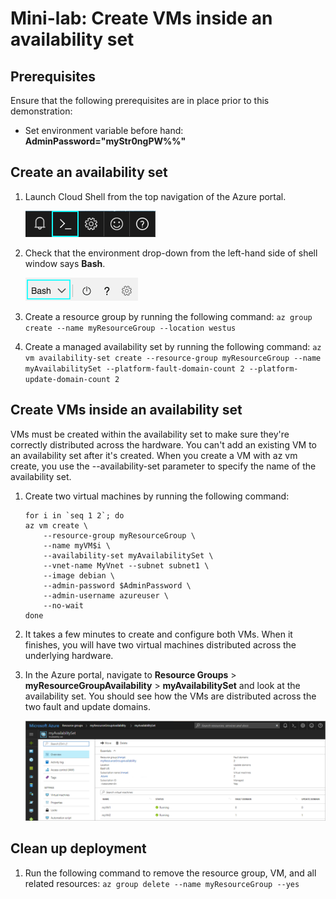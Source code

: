 # Mini-lab: Create VMs inside an availability set

## Prerequisites

Ensure that the following prerequisites are in place prior to this demonstration:

- Set environment variable before hand: **AdminPassword="myStr0ngPW%%"**

## Create an availability set

1. Launch Cloud Shell from the top navigation of the Azure portal.

    ![Azure portal top navigation, with Cloud Shell icon highlighted](../../Linked_Image_Files/launch_Cloud_Shell.png)

1. Check that the environment drop-down from the left-hand side of shell window says **Bash**.

    ![Environment drop-down, displaying Bash.](../../Linked_Image_Files/select_Bash_environment.png)

1. Create a resource group by running the following command: `az group create --name myResourceGroup --location westus`

1. Create a managed availability set by running the following command: `az vm availability-set create --resource-group myResourceGroup --name myAvailabilitySet --platform-fault-domain-count 2 --platform-update-domain-count 2`

## Create VMs inside an availability set

VMs must be created within the availability set to make sure they're correctly distributed across the hardware. You can't add an existing VM to an availability set after it's created.
When you create a VM with az vm create, you use the --availability-set parameter to specify the name of the availability set.

1. Create two virtual machines by running the following command:

    ```
    for i in `seq 1 2`; do
    az vm create \
        --resource-group myResourceGroup \
        --name myVM$i \
        --availability-set myAvailabilitySet \
        --vnet-name MyVnet --subnet subnet1 \
        --image debian \
        --admin-password $AdminPassword \
        --admin-username azureuser \
        --no-wait
    done
    ```

1. It takes a few minutes to create and configure both VMs. When it finishes, you will have two virtual machines distributed across the underlying hardware.

1. In the Azure portal, navigate to **Resource Groups** > **myResourceGroupAvailability** > **myAvailabilitySet** and look at the availability set. You should see how the VMs are distributed across the two fault and update domains.

    ![Azure portal UI, showing the new availability set.](../../Linked_Image_Files/myResourceGroups_myAvailabilitySet.png)

## Clean up deployment

1. Run the following command to remove the resource group, VM, and all related resources: `az group delete --name myResourceGroup --yes`
